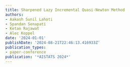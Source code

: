 ```yaml
---
title: Sharpened Lazy Incremental Quasi-Newton Method
authors:
- Aakash Sunil Lahoti
- Spandan Senapati
- Ketan Rajawat
- Alec Koppel
date: '2024-01-01'
publishDate: '2024-08-21T22:46:13.416933Z'
publication_types:
- paper-conference
publication: '*AISTATS 2024*'
---
```

